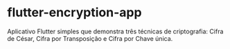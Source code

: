 # flutter-encryption-app
Aplicativo Flutter simples que demonstra três técnicas de criptografia: Cifra de César, Cifra por Transposição e Cifra por Chave única.
